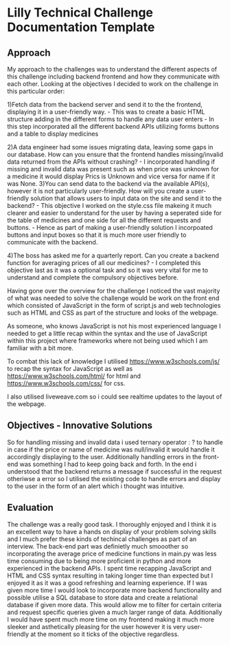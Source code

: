 # Lilly Technical Challenge Documentation Template

## Approach

My approach to the challenges was to understand the different aspects of this challenge including backend frontend and how they communicate with each other. Looking at the objectives I decided to work on the challenge in this particular order: 

1)Fetch data from the backend server and send it to the the frontend, displaying it in a user-friendly way.
    - This was to create a basic HTML structure adding in the different forms to handle any data user enters
    - In this step incorporated all the different backend APIs utilizing forms buttons and a table to display medicines

2)A data engineer had some issues migrating data, leaving some gaps in our database. How can you ensure that the frontend handles missing/invalid data returned from the APIs without crashing?
    - I incorporated handling if missing and invalid data was present such as when price was unknown for a medicine it would display Prics is Unknown and vice versa for name if it was None.
3)You can send data to the backend via the available API(s), however it is not particularly user-friendly. How will you create a user-friendly solution that allows users to input data on the site and send it to the backend?
    - This objective I worked on the style.css file makeing it much clearer and easier to understand for the user by having a seperated side for the table of medicines and one side for all the different requests and buttons.
    - Hence as part of making a user-friendly solution I incorpoated buttons and input boxes so that it is much more user friendly
    to communicate with the backend.

4)The boss has asked me for a quarterly report. Can you create a backend function for averaging prices of all our medicines?
    - I completed this objective last as it was a optional task and so it was very vital for me to understand and complete the 
    compulsory objectives before.

Having gone over the overview for the challenge I noticed the vast majority of what was needed to solve the challenge would be work on the front end which consisted of JavaScript in the form of script.js and web technologies such as HTML and CSS as part of the structure and looks of the webpage.

As someone, who knows JavaScript is not his most experienced language I needed to get a little recap within the syntax and the use of JavaScript within this project where frameworks where not being used which I am familiar with a bit more.

To combat this lack of knowledge I utilised https://www.w3schools.com/js/ to recap the syntax for JavaScript as well as 
https://www.w3schools.com/html/ for html and https://www.w3schools.com/css/ for css.

I also utilised liveweave.com so i could see realtime updates to the layout of the webpage.

## Objectives - Innovative Solutions
So for handling missing and invalid data i used ternary operator : ? to handle in case if the price or name of medicine was null/invalid it would handle it accordingly displaying to the user. 
Additionally handling errors in the front-end was something I had to keep going back and forth. In the end i understood that the backend returns a message if successful in the request otheriwse a error so I utilised the existing code to handle errors and display to the user in the form of an alert which i thought was intuitive.


## Evaluation
The challenge was a really good task. I thoroughly enjoyed and I think it is an excellent way to have a hands on display of your problem solving skills and I much prefer these kinds of techincal challenges as part of an interview. The back-end part was definietly much smooother so incorporating the average price of medicine functions in main.py was less time consuming due to being more proficient in python and more experienced in the backend APIs. I spent time recapping JavaScript and HTML and CSS syntax resulting in taking longer time than expected but I enjoyed it as it was a good refreshing and learning experience.
If I was given more time I would look to incorporate more backend functionality and possible utilise a SQL database to store data and create a relational database if given more data. This would allow me to filter for certain criteria and request specific queries given a much larger range of data. Additionally I would have spent much more time on my frontend making it much more sleeker and asthetically pleasing for the user however it is very user-friendly at the moment so it ticks of the objective regardless.
